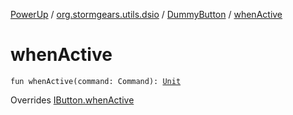 [PowerUp](../../index.md) / [org.stormgears.utils.dsio](../index.md) / [DummyButton](index.md) / [whenActive](./when-active.md)

# whenActive

`fun whenActive(command: Command): `[`Unit`](https://kotlinlang.org/api/latest/jvm/stdlib/kotlin/-unit/index.html)

Overrides [IButton.whenActive](../-i-button/when-active.md)

